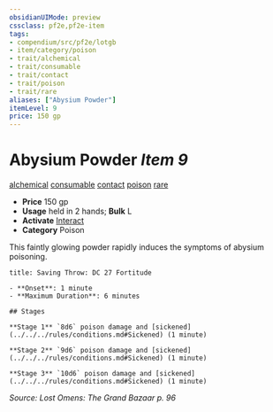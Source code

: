 ```yaml
---
obsidianUIMode: preview
cssclass: pf2e,pf2e-item
tags:
- compendium/src/pf2e/lotgb
- item/category/poison
- trait/alchemical
- trait/consumable
- trait/contact
- trait/poison
- trait/rare
aliases: ["Abysium Powder"]
itemLevel: 9
price: 150 gp
---
```

# Abysium Powder *Item 9*  
[alchemical](../../../rules/traits/alchemical.md)  [consumable](../../../rules/traits/consumable.md)  [contact](../../../rules/traits/contact.md)  [poison](../../../rules/traits/poison.md)  [rare](../../../rules/traits/rare.md)  

- **Price** 150 gp
- **Usage** held in 2 hands; **Bulk** L
- **Activate** [Interact](../../../rules/actions/interact.md)
- **Category** Poison

This faintly glowing powder rapidly induces the symptoms of abysium poisoning.

```ad-inline-affliction
title: Saving Throw: DC 27 Fortitude

- **Onset**: 1 minute
- **Maximum Duration**: 6 minutes

## Stages

**Stage 1** `8d6` poison damage and [sickened](../../../rules/conditions.md#Sickened) (1 minute)

**Stage 2** `9d6` poison damage and [sickened](../../../rules/conditions.md#Sickened) (1 minute)

**Stage 3** `10d6` poison damage and [sickened](../../../rules/conditions.md#Sickened) (1 minute)
```

*Source: Lost Omens: The Grand Bazaar p. 96*
